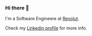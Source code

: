 ### Hi there 👋

I'm a Software Engineere at [Revolut](https://www.revolut.com/).

Check my [Linkedin profile](https://www.linkedin.com/in/yvoderatskyi/) for more info.

<!--
**yvoderatskyi/yvoderatskyi** is a ✨ _special_ ✨ repository because its `README.md` (this file) appears on your GitHub profile.

Here are some ideas to get you started:

- 🔭 I’m currently working on ...
- 🌱 I’m currently learning ...
- 👯 I’m looking to collaborate on ...
- 🤔 I’m looking for help with ...
- 💬 Ask me about ...
- 📫 How to reach me: ...
- 😄 Pronouns: ...
- ⚡ Fun fact: ...
-->
